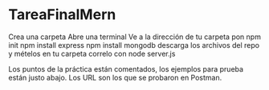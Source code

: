 # TareaFinalMern

Crea una carpeta 
Abre una terminal
Ve a la dirección de tu carpeta 
pon 
npm init
npm install express
npm install mongodb
descarga los archivos del repo y mételos en tu carpeta 
correlo con 
node server.js

Los puntos de la práctica están comentados, los ejemplos para prueba están justo abajo. Los URL son los que se probaron en Postman. 
